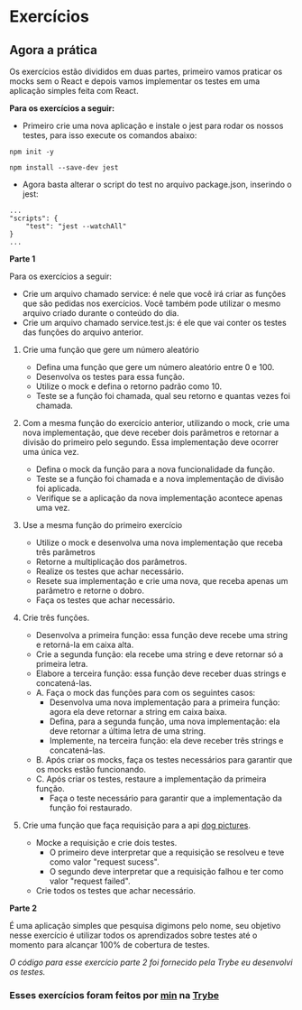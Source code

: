 # Exercícios

## Agora a prática

Os exercícios estão divididos em duas partes, primeiro vamos praticar os mocks sem o React e depois vamos implementar os testes em uma aplicação simples feita com React.

__Para os exercícios a seguir:__

   * Primeiro crie uma nova aplicação e instale o jest para rodar os nossos testes, para isso execute os comandos abaixo:

```
npm init -y

npm install --save-dev jest
```

   * Agora basta alterar o script do test no arquivo package.json, inserindo o jest:

```
...
"scripts": {
    "test": "jest --watchAll"
}
...
```

__Parte 1__

Para os exercícios a seguir:

   * Crie um arquivo chamado service: é nele que você irá criar as funções que são pedidas nos exercícios. Você também pode utilizar o mesmo arquivo criado durante o conteúdo do dia.
   * Crie um arquivo chamado service.test.js: é ele que vai conter os testes das funções do arquivo anterior.

1. Crie uma função que gere um número aleatório

   * Defina uma função que gere um número aleatório entre 0 e 100.
   * Desenvolva os testes para essa função.
   * Utilize o mock e defina o retorno padrão como 10.
   * Teste se a função foi chamada, qual seu retorno e quantas vezes foi chamada.

2. Com a mesma função do exercício anterior, utilizando o mock, crie uma nova implementação, que deve receber dois parâmetros e retornar a divisão do primeiro pelo segundo. Essa implementação deve ocorrer uma única vez.

   * Defina o mock da função para a nova funcionalidade da função.
   * Teste se a função foi chamada e a nova implementação de divisão foi aplicada.
   * Verifique se a aplicação da nova implementação acontece apenas uma vez.

3. Use a mesma função do primeiro exercício
   * Utilize o mock e desenvolva uma nova implementação que receba três parâmetros
   * Retorne a multiplicação dos parâmetros.
   * Realize os testes que achar necessário.
   * Resete sua implementação e crie uma nova, que receba apenas um parâmetro e retorne o dobro.
   * Faça os testes que achar necessário.

4. Crie três funções.
   * Desenvolva a primeira função: essa função deve recebe uma string e retorná-la em caixa alta.
   * Crie a segunda função: ela recebe uma string e deve retornar só a primeira letra.
   * Elabore a terceira função: essa função deve receber duas strings e concatená-las.
   * A. Faça o mock das funções para com os seguintes casos:
     * Desenvolva uma nova implementação para a primeira função: agora ela deve retornar a string em caixa baixa.
     * Defina, para a segunda função, uma nova implementação: ela deve retornar a última letra de uma string.
     * Implemente, na terceira função: ela deve receber três strings e concatená-las.
   * B. Após criar os mocks, faça os testes necessários para garantir que os mocks estão funcionando.
   * C. Após criar os testes, restaure a implementação da primeira função.
     * Faça o teste necessário para garantir que a implementação da função foi restaurado.

5. Crie uma função que faça requisição para a api [dog pictures](https://dog.ceo/dog-api/).

   * Mocke a requisição e crie dois testes.
     * O primeiro deve interpretar que a requisição se resolveu e teve como valor "request sucess".
     * O segundo deve interpretar que a requisição falhou e ter como valor "request failed".
   * Crie todos os testes que achar necessário.

__Parte 2__

É uma aplicação simples que pesquisa digimons pelo nome, seu objetivo nesse exercício é utilizar todos os aprendizados sobre testes até o momento para alcançar 100% de cobertura de testes.

_O código para esse exercício parte 2 foi fornecido pela Trybe eu desenvolvi os testes._

### Esses exercícios foram feitos por [min](https://www.linkedin.com/in/jonathan-r-andrade/) na [Trybe](https://www.betrybe.com/)
